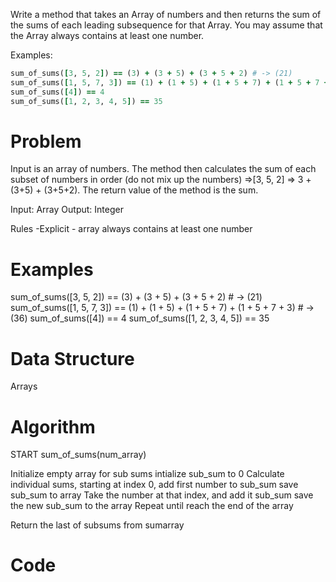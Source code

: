 Write a method that takes an Array of numbers and then returns the sum of the sums of each leading subsequence for that Array. You may assume that the Array always contains at least one number.

Examples:

```ruby
sum_of_sums([3, 5, 2]) == (3) + (3 + 5) + (3 + 5 + 2) # -> (21)
sum_of_sums([1, 5, 7, 3]) == (1) + (1 + 5) + (1 + 5 + 7) + (1 + 5 + 7 + 3) # -> (36)
sum_of_sums([4]) == 4
sum_of_sums([1, 2, 3, 4, 5]) == 35
```

# Problem
Input is an array of numbers. The method then calculates the sum of each subset of numbers in order (do not mix up the numbers) =>[3, 5, 2] => 3 + (3+5) + (3+5+2). The return value of the method is the sum.

Input: Array
Output: Integer

Rules 
  -Explicit - array always contains at least one number




# Examples
sum_of_sums([3, 5, 2]) == (3) + (3 + 5) + (3 + 5 + 2) # -> (21)
sum_of_sums([1, 5, 7, 3]) == (1) + (1 + 5) + (1 + 5 + 7) + (1 + 5 + 7 + 3) # -> (36)
sum_of_sums([4]) == 4
sum_of_sums([1, 2, 3, 4, 5]) == 35

# Data Structure
Arrays

# Algorithm

START sum_of_sums(num_array)

Initialize empty array for sub sums
intialize sub_sum to 0
Calculate individual sums,
   starting at index 0, add first number to sub_sum
   save sub_sum to array
   Take the number at that index, and add it sub_sum
   save the new sub_sum to the array
Repeat until reach the end of the array

Return the last of subsums from sumarray

# Code